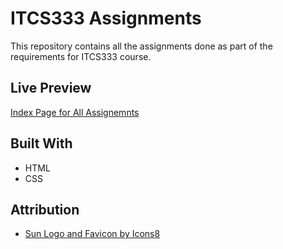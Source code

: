 # ITCS333 Assignments

This repository contains all the assignments done as part of the requirements for ITCS333 course.

## Live Preview

[Index Page for All Assignemnts](https://s-y-a-n.github.io/ITCS333/)

## Built With

* HTML
* CSS

## Attribution

* [Sun Logo and Favicon by Icons8](https://icons8.com/icon/80502/sun)